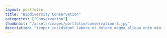 ```yaml
---
layout: portfolio
title: "Biodiversity Conservation"
categories: ["Conservation"]
thumbnail: "/assets/images/portfolio/conservation-5.jpg"
description: "tempor incididunt labore et dolore magna aliqua enim minim veniam quis nostrud exercitation ullamco laboris nisi aliquip commodo consequat.duis aute irure"
---
```

